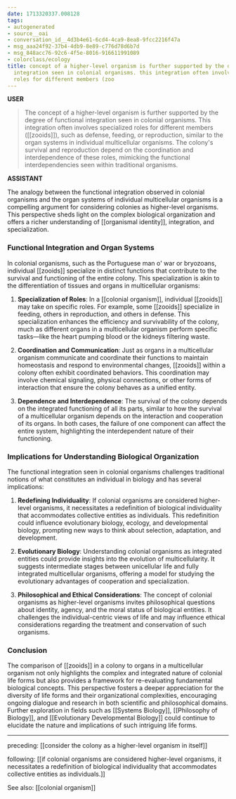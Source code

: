 ```yaml
---
date: 1713320337.008128
tags:
- autogenerated
- source__oai
- conversation_id__4d3b4e61-6cd4-4ca9-8ea8-9fcc2216f47a
- msg_aaa24f92-37b4-4db9-8e89-c776d78d6b7d
- msg_848acc76-92c6-4f5e-8016-916611991089
- colorclass/ecology
title: concept of a higher-level organism is further supported by the degree of functional
  integration seen in colonial organisms. this integration often involves specialized
  roles for different members (zoo
---
```


**USER**

>The concept of a higher-level organism is further supported by the degree of functional integration seen in colonial organisms. This integration often involves specialized roles for different members ([[zooids]]), such as defense, feeding, or reproduction, similar to the organ systems in individual multicellular organisms. The colony's survival and reproduction depend on the coordination and interdependence of these roles, mimicking the functional interdependencies seen within traditional organisms.


**ASSISTANT**

The analogy between the functional integration observed in colonial organisms and the organ systems of individual multicellular organisms is a compelling argument for considering colonies as higher-level organisms. This perspective sheds light on the complex biological organization and offers a richer understanding of [[organismal identity]], integration, and specialization.

### Functional Integration and Organ Systems

In colonial organisms, such as the Portuguese man o' war or bryozoans, individual [[zooids]] specialize in distinct functions that contribute to the survival and functioning of the entire colony. This specialization is akin to the differentiation of tissues and organs in multicellular organisms:

1. **Specialization of Roles**: In a [[colonial organism]], individual [[zooids]] may take on specific roles. For example, some [[zooids]] specialize in feeding, others in reproduction, and others in defense. This specialization enhances the efficiency and survivability of the colony, much as different organs in a multicellular organism perform specific tasks—like the heart pumping blood or the kidneys filtering waste.

2. **Coordination and Communication**: Just as organs in a multicellular organism communicate and coordinate their functions to maintain homeostasis and respond to environmental changes, [[zooids]] within a colony often exhibit coordinated behaviors. This coordination may involve chemical signaling, physical connections, or other forms of interaction that ensure the colony behaves as a unified entity.

3. **Dependence and Interdependence**: The survival of the colony depends on the integrated functioning of all its parts, similar to how the survival of a multicellular organism depends on the interaction and cooperation of its organs. In both cases, the failure of one component can affect the entire system, highlighting the interdependent nature of their functioning.

### Implications for Understanding Biological Organization

The functional integration seen in colonial organisms challenges traditional notions of what constitutes an individual in biology and has several implications:

1. **Redefining Individuality**: If colonial organisms are considered higher-level organisms, it necessitates a redefinition of biological individuality that accommodates collective entities as individuals. This redefinition could influence evolutionary biology, ecology, and developmental biology, prompting new ways to think about selection, adaptation, and development.

2. **Evolutionary Biology**: Understanding colonial organisms as integrated entities could provide insights into the evolution of multicellularity. It suggests intermediate stages between unicellular life and fully integrated multicellular organisms, offering a model for studying the evolutionary advantages of cooperation and specialization.

3. **Philosophical and Ethical Considerations**: The concept of colonial organisms as higher-level organisms invites philosophical questions about identity, agency, and the moral status of biological entities. It challenges the individual-centric views of life and may influence ethical considerations regarding the treatment and conservation of such organisms.

### Conclusion

The comparison of [[zooids]] in a colony to organs in a multicellular organism not only highlights the complex and integrated nature of colonial life forms but also provides a framework for re-evaluating fundamental biological concepts. This perspective fosters a deeper appreciation for the diversity of life forms and their organizational complexities, encouraging ongoing dialogue and research in both scientific and philosophical domains. Further exploration in fields such as [[Systems Biology]], [[Philosophy of Biology]], and [[Evolutionary Developmental Biology]] could continue to elucidate the nature and implications of such intriguing life forms.


---

preceding: [[consider the colony as a higher-level organism in itself]]  


following: [[if colonial organisms are considered higher-level organisms, it necessitates a redefinition of biological individuality that accommodates collective entities as individuals.]]

See also: [[colonial organism]]